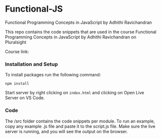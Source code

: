 # Functional-JS

Functional Programming Concepts in JavaScript by Adhithi Ravichandran

This repo contains the code snippets that are used in the course Functional Programming Concepts in JavaScript by Adhithi Ravichandran on Pluralsight

Course link:

### Installation and Setup

To install packages run the following command:

<code>npm install</code>

Start server by right clicking on <code>index.html</code> and clicking on Open Live Server on VS Code.

### Code

The /src folder contains the code snippets per module. To run an example, copy any example .js file and paste it to the script.js file. Make sure the live server is running, and you will see the output on the browser.

